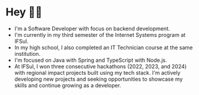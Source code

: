 # Hey 👋🏻

- I'm a Software Developer with focus on backend development.
- I'm currently in my third semester of the Internet Systems program at IFSul.
- In my high school, I also completed an IT Technician course at the same institution.
- I'm focused on Java with Spring and TypeScript with Node.js.
- At IFSul, I won three consecutive hackathons (2022, 2023, and 2024) with regional impact projects built using my tech stack. I'm actively developing new projects and seeking opportunities to showcase my skills and continue growing as a developer.
